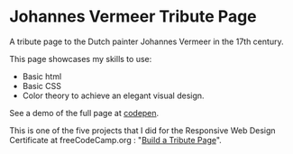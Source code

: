 # Johannes Vermeer Tribute Page
A tribute page to the Dutch painter Johannes Vermeer in the 17th century.

This page showcases my skills to use:
- Basic html
- Basic CSS
- Color theory to achieve an elegant visual design.

See a demo of the full page at [codepen](https://codepen.io/sd_athena/full/dqLBMb/).

This is one of the five projects that I did for the Responsive Web Design Certificate at freeCodeCamp.org : "[Build a Tribute Page](https://learn.freecodecamp.org/responsive-web-design/responsive-web-design-projects/build-a-tribute-page/)".


